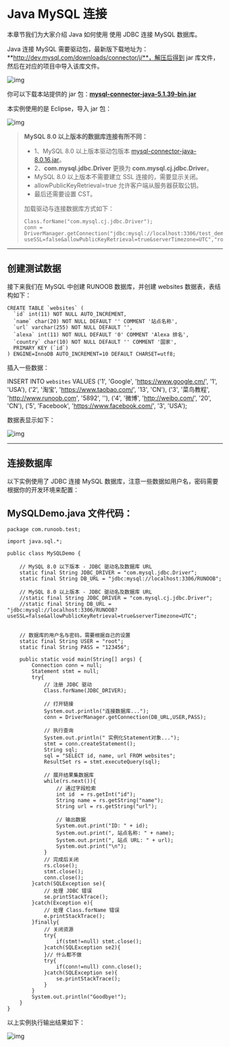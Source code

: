 # Java MySQL 连接

本章节我们为大家介绍 Java 如何使用 使用 JDBC 连接 MySQL 数据库。

Java 连接 MySQL 需要驱动包，最新版下载地址为：**http://dev.mysql.com/downloads/connector/j/**，解压后得到 jar 库文件，然后在对应的项目中导入该库文件。

![img](https://www.runoob.com/wp-content/uploads/2016/08/38EF259A-CC97-4001-96AD-C6648BE2A4F4.jpg)

你可以下载本站提供的 jar 包：**[mysql-connector-java-5.1.39-bin.jar](http://static.runoob.com/download/mysql-connector-java-5.1.39-bin.jar)**

本实例使用的是 Eclipse，导入 jar 包：

![img](https://www.runoob.com/wp-content/uploads/2013/12/191E2E30-DD23-41C8-A419-DFEAEAE06BF6.jpg)

> **MySQL 8.0 以上版本的数据库连接有所不同：**
>
> - 1、MySQL 8.0 以上版本驱动包版本 [mysql-connector-java-8.0.16.jar](https://static.runoob.com/download/mysql-connector-java-8.0.16.jar)。
> - 2、**com.mysql.jdbc.Driver** 更换为 **com.mysql.cj.jdbc.Driver**。
> - MySQL 8.0 以上版本不需要建立 SSL 连接的，需要显示关闭。
> - allowPublicKeyRetrieval=true 允许客户端从服务器获取公钥。
> - 最后还需要设置 CST。
>
> 加载驱动与连接数据库方式如下：
>
> ```
> Class.forName("com.mysql.cj.jdbc.Driver");
> conn = DriverManager.getConnection("jdbc:mysql://localhost:3306/test_demo?useSSL=false&allowPublicKeyRetrieval=true&serverTimezone=UTC","root","password");
> ```

------

## 创建测试数据

接下来我们在 MySQL 中创建 RUNOOB 数据库，并创建 websites 数据表，表结构如下：

```
CREATE TABLE `websites` (
  `id` int(11) NOT NULL AUTO_INCREMENT,
  `name` char(20) NOT NULL DEFAULT '' COMMENT '站点名称',
  `url` varchar(255) NOT NULL DEFAULT '',
  `alexa` int(11) NOT NULL DEFAULT '0' COMMENT 'Alexa 排名',
  `country` char(10) NOT NULL DEFAULT '' COMMENT '国家',
  PRIMARY KEY (`id`)
) ENGINE=InnoDB AUTO_INCREMENT=10 DEFAULT CHARSET=utf8;
```

插入一些数据：

INSERT INTO `websites` VALUES ('1', 'Google', 'https://www.google.cm/', '1', 'USA'), ('2', '淘宝', 'https://www.taobao.com/', '13', 'CN'), ('3', '菜鸟教程', 'http://www.runoob.com', '5892', ''), ('4', '微博', 'http://weibo.com/', '20', 'CN'), ('5', 'Facebook', 'https://www.facebook.com/', '3', 'USA');

数据表显示如下：

![img](https://www.runoob.com/wp-content/uploads/2013/12/mysql-data.jpg)

------

## 连接数据库

以下实例使用了 JDBC 连接 MySQL 数据库，注意一些数据如用户名，密码需要根据你的开发环境来配置：

## MySQLDemo.java 文件代码：

```
package com.runoob.test;
 
import java.sql.*;
 
public class MySQLDemo {
 
    // MySQL 8.0 以下版本 - JDBC 驱动名及数据库 URL
    static final String JDBC_DRIVER = "com.mysql.jdbc.Driver";  
    static final String DB_URL = "jdbc:mysql://localhost:3306/RUNOOB";
 
    // MySQL 8.0 以上版本 - JDBC 驱动名及数据库 URL
    //static final String JDBC_DRIVER = "com.mysql.cj.jdbc.Driver";  
    //static final String DB_URL = "jdbc:mysql://localhost:3306/RUNOOB?useSSL=false&allowPublicKeyRetrieval=true&serverTimezone=UTC";
 
 
    // 数据库的用户名与密码，需要根据自己的设置
    static final String USER = "root";
    static final String PASS = "123456";
 
    public static void main(String[] args) {
        Connection conn = null;
        Statement stmt = null;
        try{
            // 注册 JDBC 驱动
            Class.forName(JDBC_DRIVER);
        
            // 打开链接
            System.out.println("连接数据库...");
            conn = DriverManager.getConnection(DB_URL,USER,PASS);
        
            // 执行查询
            System.out.println(" 实例化Statement对象...");
            stmt = conn.createStatement();
            String sql;
            sql = "SELECT id, name, url FROM websites";
            ResultSet rs = stmt.executeQuery(sql);
        
            // 展开结果集数据库
            while(rs.next()){
                // 通过字段检索
                int id  = rs.getInt("id");
                String name = rs.getString("name");
                String url = rs.getString("url");
    
                // 输出数据
                System.out.print("ID: " + id);
                System.out.print(", 站点名称: " + name);
                System.out.print(", 站点 URL: " + url);
                System.out.print("\n");
            }
            // 完成后关闭
            rs.close();
            stmt.close();
            conn.close();
        }catch(SQLException se){
            // 处理 JDBC 错误
            se.printStackTrace();
        }catch(Exception e){
            // 处理 Class.forName 错误
            e.printStackTrace();
        }finally{
            // 关闭资源
            try{
                if(stmt!=null) stmt.close();
            }catch(SQLException se2){
            }// 什么都不做
            try{
                if(conn!=null) conn.close();
            }catch(SQLException se){
                se.printStackTrace();
            }
        }
        System.out.println("Goodbye!");
    }
}
```

以上实例执行输出结果如下：

![img](https://www.runoob.com/wp-content/uploads/2016/08/result.jpg)